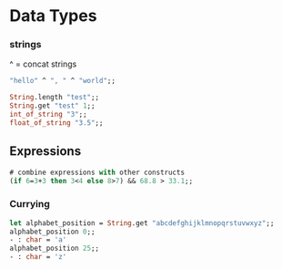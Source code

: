 # Data Types

### strings

^ = concat strings

```ocaml
"hello" ^ ", " ^ "world";;

String.length "test";;
String.get "test" 1;;
int_of_string "3";;
float_of_string "3.5";;
```

## Expressions

```ocaml
# combine expressions with other constructs
(if 6=3+3 then 3<4 else 8>7) && 68.8 > 33.1;;
```

### Currying

```ocaml
let alphabet_position = String.get "abcdefghijklmnopqrstuvwxyz";;
alphabet_position 0;;
- : char = 'a'
alphabet_position 25;;
- : char = 'z'
```

```polymorphic

```
